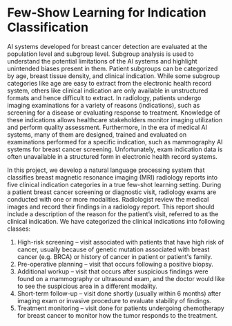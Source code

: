 # Few-Show Learning for Indication Classification
AI systems developed for breast cancer detection are evaluated at the population level and subgroup level. Subgroup analysis is used to understand the potential limitations of the AI systems and highlight unintended biases present in them. Patient subgroups can be categorized by age, breast tissue density, and clinical indication. While some subgroup categories like age are easy to extract from the electronic health record system, others like clinical indication are only available in unstructured formats and hence difficult to extract. 
In radiology, patients undergo imaging examinations for a variety of reasons (indications), such as screening for a disease or evaluating response to treatment. Knowledge of these indications allows healthcare stakeholders monitor imaging utilization and perform quality assessment. Furthermore, in the era of medical AI systems, many of them are designed, trained and evaluated on examinations performed for a specific indication, such as mammography AI systems for breast cancer screening. Unfortunately, exam indication data is often unavailable in a structured form in electronic health record systems.

In this project, we develop a natural language processing system that classifies breast magnetic resonance imaging (MRI) radiology reports into five clinical indication categories in a true few-shot learning setting. During a patient breast cancer screening or diagnostic visit, radiology exams are conducted with one or more modalities. Radiologist review the medical images and record their findings in a radiology report. This report should include a description of the reason for the patient’s visit, referred to as the clinical indication. We have categorized the clinical indications into following classes:
1. High-risk screening – visit associated with patients that have high risk of cancer, usually because of genetic mutation associated with breast cancer (e.g. BRCA) or history of cancer in patient or patient's family.
2. Pre-operative planning – visit that occurs following a positive biopsy.
3. Additional workup – visit that occurs after suspicious findings were found on a mammography or ultrasound exam, and the doctor would like to see the suspicious area in a different modality.
4. Short-term follow-up – visit done shortly (usually within 6 months) after imaging exam or invasive procedure to evaluate stability of findings.
5. Treatment monitoring – visit done for patients undergoing chemotherapy for breast cancer to monitor how the tumor responds to the treatment.
